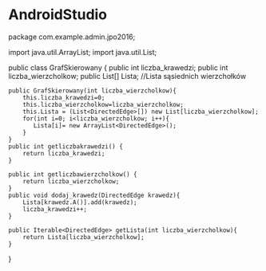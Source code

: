 # AndroidStudio
package com.example.admin.jpo2016;

import java.util.ArrayList;
import java.util.List;

public class GrafSkierowany {
    public int liczba_krawedzi;
    public int liczba_wierzcholkow;
    public List<DirectedEdge>[] Lista; //Lista sąsiednich wierzchołków

    public GrafSkierowany(int liczba_wierzcholkow){
        this.liczba_krawedzi=0;
        this.liczba_wierzcholkow=liczba_wierzcholkow;
        this.Lista = (List<DirectedEdge>[]) new List[liczba_wierzcholkow];
        for(int i=0; i<liczba_wierzcholkow; i++){
           Lista[i]= new ArrayList<DirectedEdge>();
        }
    }
    public int getliczbakrawedzi() {
        return liczba_krawedzi;
    }

    public int getliczbawierzcholkow() {
        return liczba_wierzcholkow;
    }
    public void dodaj_krawedz(DirectedEdge krawedz){
        Lista[krawedz.A()].add(krawedz);
        liczba_krawedzi++;
    }

    public Iterable<DirectedEdge> getLista(int liczba_wierzcholkow){
        return Lista[liczba_wierzcholkow];
    }


}
